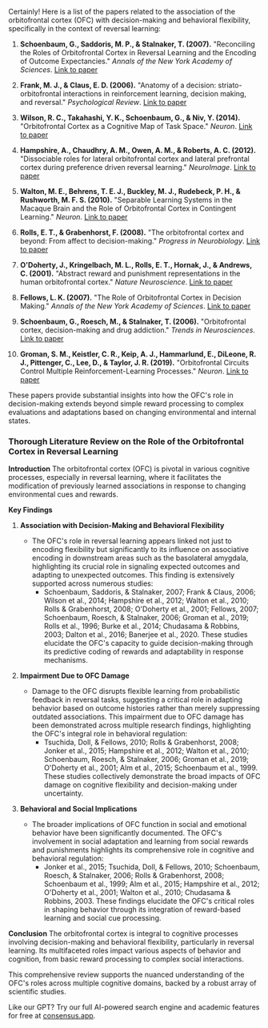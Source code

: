 Certainly! Here is a list of the papers related to the association of the orbitofrontal cortex (OFC) with decision-making and behavioral flexibility, specifically in the context of reversal learning:

1. **Schoenbaum, G., Saddoris, M. P., & Stalnaker, T. (2007).** "Reconciling the Roles of Orbitofrontal Cortex in Reversal Learning and the Encoding of Outcome Expectancies." *Annals of the New York Academy of Sciences*. [Link to paper](https://consensus.app/papers/reconciling-roles-orbitofrontal-cortex-reversal-schoenbaum/f7a7492230fd5814b122a8e9425afc93/?utm_source=chatgpt)

2. **Frank, M. J., & Claus, E. D. (2006).** "Anatomy of a decision: striato-orbitofrontal interactions in reinforcement learning, decision making, and reversal." *Psychological Review*. [Link to paper](https://consensus.app/papers/anatomy-decision-interactions-reinforcement-learning-frank/1b582a252fb55ce09250f27bad316e16/?utm_source=chatgpt)

3. **Wilson, R. C., Takahashi, Y. K., Schoenbaum, G., & Niv, Y. (2014).** "Orbitofrontal Cortex as a Cognitive Map of Task Space." *Neuron*. [Link to paper](https://consensus.app/papers/cortex-cognitive-task-space-wilson/7d21104deb6d58b68ad0683521af9caf/?utm_source=chatgpt)

4. **Hampshire, A., Chaudhry, A. M., Owen, A. M., & Roberts, A. C. (2012).** "Dissociable roles for lateral orbitofrontal cortex and lateral prefrontal cortex during preference driven reversal learning." *NeuroImage*. [Link to paper](https://consensus.app/papers/roles-cortex-cortex-preference-driven-reversal-learning-hampshire/81e09c67175b55a5af8c5cfc020922fd/?utm_source=chatgpt)

5. **Walton, M. E., Behrens, T. E. J., Buckley, M. J., Rudebeck, P. H., & Rushworth, M. F. S. (2010).** "Separable Learning Systems in the Macaque Brain and the Role of Orbitofrontal Cortex in Contingent Learning." *Neuron*. [Link to paper](https://consensus.app/papers/learning-systems-macaque-brain-role-orbitofrontal-cortex-walton/6455f89ba4005ea8812585e2f27fb2e1/?utm_source=chatgpt)

6. **Rolls, E. T., & Grabenhorst, F. (2008).** "The orbitofrontal cortex and beyond: From affect to decision-making." *Progress in Neurobiology*. [Link to paper](https://consensus.app/papers/cortex-beyond-from-affect-decisionmaking-rolls/4986d071db06582a8da9552c95306bad/?utm_source=chatgpt)

7. **O'Doherty, J., Kringelbach, M. L., Rolls, E. T., Hornak, J., & Andrews, C. (2001).** "Abstract reward and punishment representations in the human orbitofrontal cortex." *Nature Neuroscience*. [Link to paper](https://consensus.app/papers/abstract-punishment-representations-cortex-o’doherty/cbea4846b4625b2ab0624c3c55b9ba75/?utm_source=chatgpt)

8. **Fellows, L. K. (2007).** "The Role of Orbitofrontal Cortex in Decision Making." *Annals of the New York Academy of Sciences*. [Link to paper](https://consensus.app/papers/role-orbitofrontal-cortex-decision-making-fellows/d4dfdbb1e2835501821757445903dbc2/?utm_source=chatgpt)

9. **Schoenbaum, G., Roesch, M., & Stalnaker, T. (2006).** "Orbitofrontal cortex, decision-making and drug addiction." *Trends in Neurosciences*. [Link to paper](https://consensus.app/papers/cortex-decisionmaking-drug-addiction-schoenbaum/47f1201887395d40b5af064a88c1138b/?utm_source=chatgpt)



10. **Groman, S. M., Keistler, C. R., Keip, A. J., Hammarlund, E., DiLeone, R. J., Pittenger, C., Lee, D., & Taylor, J. R. (2019).** "Orbitofrontal Circuits Control Multiple Reinforcement-Learning Processes." *Neuron*. [Link to paper](https://consensus.app/papers/circuits-control-multiple-reinforcementlearning-groman/0e2726044d9f5238afecaf9f94a4925e/?utm_source=chatgpt)

These papers provide substantial insights into how the OFC's role in decision-making extends beyond simple reward processing to complex evaluations and adaptations based on changing environmental and internal states.

### Thorough Literature Review on the Role of the Orbitofrontal Cortex in Reversal Learning

**Introduction**
The orbitofrontal cortex (OFC) is pivotal in various cognitive processes, especially in reversal learning, where it facilitates the modification of previously learned associations in response to changing environmental cues and rewards.

**Key Findings**

1. **Association with Decision-Making and Behavioral Flexibility**
   - The OFC's role in reversal learning appears linked not just to encoding flexibility but significantly to its influence on associative encoding in downstream areas such as the basolateral amygdala, highlighting its crucial role in signaling expected outcomes and adapting to unexpected outcomes. This finding is extensively supported across numerous studies:
     - Schoenbaum, Saddoris, & Stalnaker, 2007; Frank & Claus, 2006; Wilson et al., 2014; Hampshire et al., 2012; Walton et al., 2010; Rolls & Grabenhorst, 2008; O'Doherty et al., 2001; Fellows, 2007; Schoenbaum, Roesch, & Stalnaker, 2006; Groman et al., 2019; Rolls et al., 1996; Burke et al., 2014; Chudasama & Robbins, 2003; Dalton et al., 2016; Banerjee et al., 2020. These studies elucidate the OFC's capacity to guide decision-making through its predictive coding of rewards and adaptability in response mechanisms.

2. **Impairment Due to OFC Damage**
   - Damage to the OFC disrupts flexible learning from probabilistic feedback in reversal tasks, suggesting a critical role in adapting behavior based on outcome histories rather than merely suppressing outdated associations. This impairment due to OFC damage has been demonstrated across multiple research findings, highlighting the OFC's integral role in behavioral regulation:
     - Tsuchida, Doll, & Fellows, 2010; Rolls & Grabenhorst, 2008; Jonker et al., 2015; Hampshire et al., 2012; Walton et al., 2010; Schoenbaum, Roesch, & Stalnaker, 2006; Groman et al., 2019; O'Doherty et al., 2001; Alm et al., 2015; Schoenbaum et al., 1999. These studies collectively demonstrate the broad impacts of OFC damage on cognitive flexibility and decision-making under uncertainty.

3. **Behavioral and Social Implications**
   - The broader implications of OFC function in social and emotional behavior have been significantly documented. The OFC's involvement in social adaptation and learning from social rewards and punishments highlights its comprehensive role in cognitive and behavioral regulation:
     - Jonker et al., 2015; Tsuchida, Doll, & Fellows, 2010; Schoenbaum, Roesch, & Stalnaker, 2006; Rolls & Grabenhorst, 2008; Schoenbaum et al., 1999; Alm et al., 2015; Hampshire et al., 2012; O'Doherty et al., 2001; Walton et al., 2010; Chudasama & Robbins, 2003. These findings elucidate the OFC's critical roles in shaping behavior through its integration of reward-based learning and social cue processing.

**Conclusion**
The orbitofrontal cortex is integral to cognitive processes involving decision-making and behavioral flexibility, particularly in reversal learning. Its multifaceted roles impact various aspects of behavior and cognition, from basic reward processing to complex social interactions.

This comprehensive review supports the nuanced understanding of the OFC's roles across multiple cognitive domains, backed by a robust array of scientific studies.

Like our GPT? Try our full AI-powered search engine and academic features for free at [consensus.app](https://consensus.app/?utm_source=chatgpt).